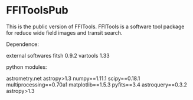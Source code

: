 # FFIToolsPub

This is the public version of FFITools. FFITools is a software tool package for reduce wide field images and transit search. 

Dependence: 

external softwares
fitsh 0.9.2 
vartools 1.33

python modules:

astrometry.net
astropy>1.3
numpy==1.11.1 
scipy==0.18.1
multiprocessing==0.70a1 
matplotlib==1.5.3
pyfits==3.4
astroquery==0.3.2
astropy>1.3
